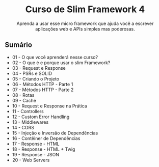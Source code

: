 <h1 align="center">Curso de Slim Framework 4</h1>

<p align="center">Aprenda a usar esse micro framework que ajuda você a escrever aplicações web e APIs simples mas poderosas.</p>

## Sumário

- 01 - O que você aprenderá nesse curso?        
- 02 - O que é e porque usar o slim Framework?
- 03 - Request e Response
- 04 - PSRs e SOLID
- 05 - Criando o Projeto
- 06 - Métodos HTTP - Parte 1
- 07 - Métodos HTTP - Parte 2
- 08 - Rotas
- 09 - Cache
- 10 - Request e Response na Prática
- 11 - Controllers
- 12 - Custom Error Handling
- 13 - Middlewares
- 14 - CORS
- 15 - Injeção e Inversão de Dependências
- 16 - Contêiner de Dependências
- 17 - Response - HTML
- 18 - Response - HTML + Twig
- 19 - Response - JSON
- 20 - Web Servers